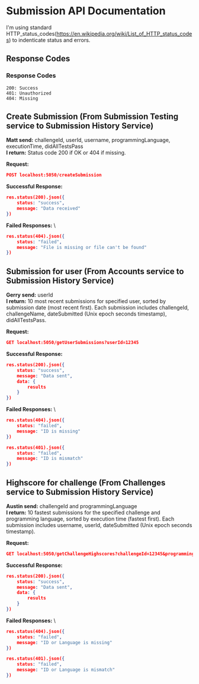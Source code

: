 # Submission API Documentation
I'm using standard HTTP_status_codes(https://en.wikipedia.org/wiki/List_of_HTTP_status_codes) to indenticate status and errors. 

## Response Codes 
### Response Codes
```
200: Success
401: Unauthorized
404: Missing
```


## Create Submission (From Submission Testing service to Submission History Service)
**Matt send:** challengeId, userId, username, programmingLanguage, executionTime, didAllTestsPass\
**I return:** Status code 200 if OK or 404 if missing. 

**Request:**
```json
POST localhost:5050/createSubmission
```
**Successful Response:**
```json
res.status(200).json({
    status: "success",
    message: "Data received"
})
```
**Failed Responses:** \
```json
res.status(404).json({
    status: "failed",
    message: "File is missing or file can't be found"
})
```


## Submission for user (From Accounts service to Submission History Service)
**Gerry send:** userId\
**I return:** 10 most recent submissions for specified user, sorted by submission date (most recent first). Each submission includes challengeId, challengeName, dateSubmitted (Unix epoch seconds timestamp), didAllTestsPass. 

**Request:**
```json
GET localhost:5050/getUserSubmissions?userId=12345
```
**Successful Response:**
```json
res.status(200).json({
    status: "success",
    message: "Data sent",
    data: {
        results
    }
})
```

**Failed Responses:** \
```json
res.status(404).json({
    status: "failed",
    message: "ID is missing"
})
```

```json
res.status(401).json({
    status: "failed",
    message: "ID is mismatch"
})
```

## Highscore for challenge (From Challenges service to Submission History Service)
**Austin send:** challengeId and programmingLanguage \
**I return:** 10 fastest submissions for the specified challenge and programming language, sorted by execution time (fastest first). Each submission includes username, userId, dateSubmitted (Unix epoch seconds timestamp).

**Request:**
```json
GET localhost:5050/getChallengeHighscores?challengeId=12345&programmingLanguage=java
```
**Successful Response:**
```json
res.status(200).json({
    status: "success",
    message: "Data sent",
    data: {
        results
    }  
})
```

**Failed Responses:** \
```json
res.status(404).json({
    status: "failed",
    message: "ID or Language is missing"
})
```

```json
res.status(401).json({
    status: "failed",
    message: "ID or Language is mismatch"
})
```